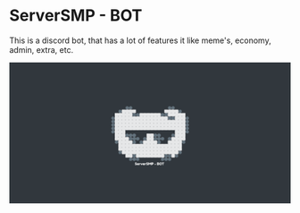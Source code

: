 # ServerSMP - BOT

This is a discord bot, that has a lot of features it like meme's, economy, admin, extra, etc.

![banner](https://raw.githubusercontent.com/ServerSMP-Github/BOT/web/img/banner-bot-v13.png)
